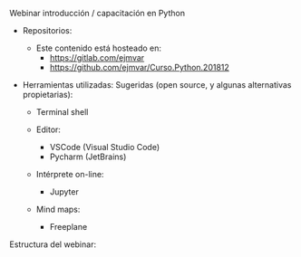 Webinar introducción / capacitación en Python


* Repositorios:
    * Este contenido está hosteado en:
      * https://gitlab.com/ejmvar
      * https://github.com/ejmvar/Curso.Python.201812
  

* Herramientas utilizadas:
    Sugeridas (open source, y algunas alternativas propietarias):

      
  * Terminal shell
  
  * Editor:
    * VSCode (Visual Studio Code)
    * Pycharm (JetBrains)
    
  * Intérprete on-line:
    * Jupyter
    
    
  * Mind maps:
    * Freeplane
    
    


Estructura del webinar:

